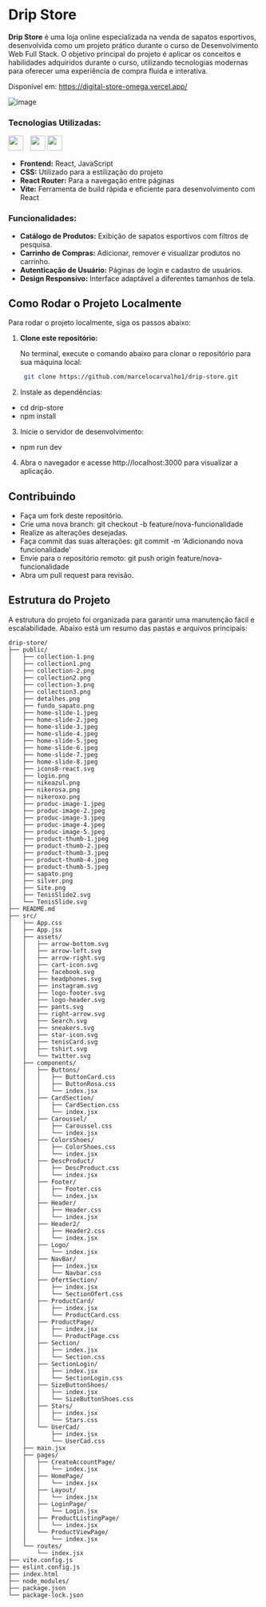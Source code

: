# Drip Store

**Drip Store** é uma loja online especializada na venda de sapatos esportivos, desenvolvida como um projeto prático durante o curso de Desenvolvimento Web Full Stack. O objetivo principal do projeto é aplicar os conceitos e habilidades adquiridos durante o curso, utilizando tecnologias modernas para oferecer uma experiência de compra fluida e interativa.

Disponível em: https://digital-store-omega.vercel.app/

![image](https://github.com/user-attachments/assets/87e84b6a-6130-4ed2-b1d1-3d913dd22d5e)


### Tecnologias Utilizadas:
<img src="https://media.tenor.com/5xvAYl6_6BMAAAAi/react.gif" width="30" height="auto" style="display: inline-block; margin-right: 10px;" /> <img src="https://media.tenor.com/TReUojNlZ6wAAAAi/js-javascript.gif" width="30" height="auto" style="display: inline-block;" />
<img src="https://i.giphy.com/13FrpeVH09Zrb2.webp" width="30" height="auto" style="display: inline-block; margin-right: 10px;" />
- **Frontend:** React, JavaScript
- **CSS:** Utilizado para a estilização do projeto
- **React Router:** Para a navegação entre páginas
- **Vite:** Ferramenta de build rápida e eficiente para desenvolvimento com React

### Funcionalidades:
- **Catálogo de Produtos:** Exibição de sapatos esportivos com filtros de pesquisa.
- **Carrinho de Compras:** Adicionar, remover e visualizar produtos no carrinho.
- **Autenticação de Usuário:** Páginas de login e cadastro de usuários.
- **Design Responsivo:** Interface adaptável a diferentes tamanhos de tela.

## Como Rodar o Projeto Localmente

Para rodar o projeto localmente, siga os passos abaixo:

1. **Clone este repositório:**

   No terminal, execute o comando abaixo para clonar o repositório para sua máquina local:

   ```bash
    git clone https://github.com/marcelocarvalho1/drip-store.git
   
2. Instale as dependências:
- cd drip-store
- npm install

3. Inicie o servidor de desenvolvimento:
  - npm run dev
4. Abra o navegador e acesse http://localhost:3000 para visualizar a aplicação.

## Contribuindo
- Faça um fork deste repositório.
- Crie uma nova branch: git checkout -b feature/nova-funcionalidade
- Realize as alterações desejadas.
- Faça commit das suas alterações: git commit -m 'Adicionando nova funcionalidade'
- Envie para o repositório remoto: git push origin feature/nova-funcionalidade
- Abra um pull request para revisão.

## Estrutura do Projeto

A estrutura do projeto foi organizada para garantir uma manutenção fácil e escalabilidade. Abaixo está um resumo das pastas e arquivos principais:

```plaintext
drip-store/
├── public/
│   ├── collection-1.png
│   ├── collection1.png
│   ├── collection-2.png
│   ├── collection2.png
│   ├── collection-3.png
│   ├── collection3.png
│   ├── detalhes.png
│   ├── fundo_sapato.png
│   ├── home-slide-1.jpeg
│   ├── home-slide-2.jpeg
│   ├── home-slide-3.jpeg
│   ├── home-slide-4.jpeg
│   ├── home-slide-5.jpeg
│   ├── home-slide-6.jpeg
│   ├── home-slide-7.jpeg
│   ├── home-slide-8.jpeg
│   ├── icons8-react.svg
│   ├── login.png
│   ├── nikeazul.png
│   ├── nikerosa.png
│   ├── nikeroxo.png
│   ├── produc-image-1.jpeg
│   ├── produc-image-2.jpeg
│   ├── produc-image-3.jpeg
│   ├── produc-image-4.jpeg
│   ├── produc-image-5.jpeg
│   ├── product-thumb-1.jpeg
│   ├── product-thumb-2.jpeg
│   ├── product-thumb-3.jpeg
│   ├── product-thumb-4.jpeg
│   ├── product-thumb-5.jpeg
│   ├── sapato.png
│   ├── silver.png
│   ├── Site.png
│   ├── TenisSlide2.svg
│   └── TenisSlide.svg
├── README.md
├── src/
│   ├── App.css
│   ├── App.jsx
│   ├── assets/
│   │   ├── arrow-bottom.svg
│   │   ├── arrow-left.svg
│   │   ├── arrow-right.svg
│   │   ├── cart-icon.svg
│   │   ├── facebook.svg
│   │   ├── headphones.svg
│   │   ├── instagram.svg
│   │   ├── logo-footer.svg
│   │   ├── logo-header.svg
│   │   ├── pants.svg
│   │   ├── right-arrow.svg
│   │   ├── Search.svg
│   │   ├── sneakers.svg
│   │   ├── star-icon.svg
│   │   ├── tenisCard.svg
│   │   ├── tshirt.svg
│   │   └── twitter.svg
│   ├── components/
│   │   ├── Buttons/
│   │   │   ├── ButtonCard.css
│   │   │   ├── ButtonRosa.css
│   │   │   └── index.jsx
│   │   ├── CardSection/
│   │   │   ├── CardSection.css
│   │   │   └── index.jsx
│   │   ├── Caroussel/
│   │   │   ├── Caroussel.css
│   │   │   └── index.jsx
│   │   ├── ColorsShoes/
│   │   │   ├── ColorShoes.css
│   │   │   └── index.jsx
│   │   ├── DescProduct/
│   │   │   ├── DescProduct.css
│   │   │   └── index.jsx
│   │   ├── Footer/
│   │   │   ├── Footer.css
│   │   │   └── index.jsx
│   │   ├── Header/
│   │   │   ├── Header.css
│   │   │   └── index.jsx
│   │   ├── Header2/
│   │   │   ├── Header2.css
│   │   │   └── index.jsx
│   │   ├── Logo/
│   │   │   └── index.jsx
│   │   ├── NavBar/
│   │   │   ├── index.jsx
│   │   │   └── Navbar.css
│   │   ├── OfertSection/
│   │   │   ├── index.jsx
│   │   │   └── SectionOfert.css
│   │   ├── ProductCard/
│   │   │   ├── index.jsx
│   │   │   └── ProductCard.css
│   │   ├── ProductPage/
│   │   │   ├── index.jsx
│   │   │   └── ProductPage.css
│   │   ├── Section/
│   │   │   ├── index.jsx
│   │   │   └── Section.css
│   │   ├── SectionLogin/
│   │   │   ├── index.jsx
│   │   │   └── SectionLogin.css
│   │   ├── SizeButtonShoes/
│   │   │   ├── index.jsx
│   │   │   └── SizeButtonShoes.css
│   │   ├── Stars/
│   │   │   ├── index.jsx
│   │   │   └── Stars.css
│   │   └── UserCad/
│   │       ├── index.jsx
│   │       └── UserCad.css
│   ├── main.jsx
│   ├── pages/
│   │   ├── CreateAccountPage/
│   │   │   └── index.jsx
│   │   ├── HomePage/
│   │   │   └── index.jsx
│   │   ├── Layout/
│   │   │   └── index.jsx
│   │   ├── LoginPage/
│   │   │   └── Login.jsx
│   │   ├── ProductListingPage/
│   │   │   └── index.jsx
│   │   └── ProductViewPage/
│   │       └── index.jsx
│   └── routes/
│       └── index.jsx
├── vite.config.js
├── eslint.config.js
├── index.html
├── node_modules/
├── package.json
└── package-lock.json
